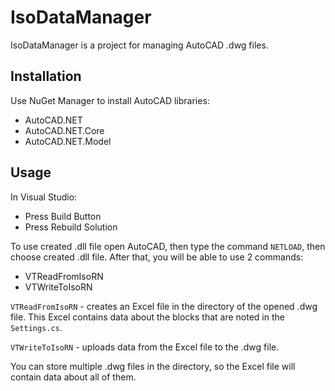 # IsoDataManager

IsoDataManager is a project for managing AutoCAD .dwg files.

## Installation

Use NuGet Manager to install AutoCAD libraries: 

- AutoCAD.NET
- AutoCAD.NET.Core
- AutoCAD.NET.Model

## Usage

In Visual Studio:
- Press Build Button
- Press Rebuild Solution

To use created .dll file open AutoCAD, then type the command ```NETLOAD```, then choose created .dll file. After that, you will be able to use 2 commands:
- VTReadFromIsoRN
- VTWriteToIsoRN

```VTReadFromIsoRN``` - creates an Excel file in the directory of the opened .dwg file. This Excel contains data about the blocks that are noted in the ```Settings.cs```. 

```VTWriteToIsoRN``` - uploads data from the Excel file to the .dwg file.

You can store multiple .dwg files in the directory, so the Excel file will contain data about all of them. 